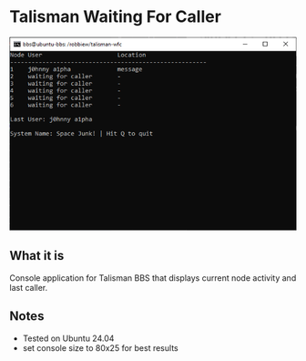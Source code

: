 # Talisman Waiting For Caller
![simple POC](assets/screen.png)

## What it is
Console application for Talisman BBS that displays current node activity and last caller.
## Notes
- Tested on Ubuntu 24.04
- set console size to 80x25 for best results
